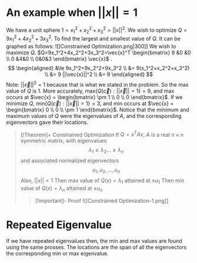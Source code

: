# An example when $||x||=1$
We have a unit sphere $1=x_1^2+x_2^2+x_3^2=||x||^2$. We wish to optimize $Q=9x_1^2+4x_2^2+3x_3^2$. To find the largest and smallest value of $Q$. It can be graphed as follows: 
![[Constrained Optimization.png|300]]
We wish to maximize $Q$. 
$Q=9x_1^2+4x_2^2+3x_3^2=\vec{x}^T \begin{bmatrix} 9 &0 &0 \\ 0 &4&0 \\ 0&0&3 \end{bmatrix} \vec{x}$ .
$$
\begin{aligned}
&\le 9x_1^2+9x_2^2+9x_3^2 \\
&= 9(x_1^2+x_2^2+x_3^2) \\
&= 9 ||\vec{x}||^2 \\
&= 9
\end{aligned}
$$
Note: $||\vec{x}||^2=1$ because that is what we stated in the problem.
So the max value of $Q$ is 1.
More accurately, $\text{max}\{Q(\vec{c}) : ||\vec{x}|| = 1 \} = 9,$ and max occurs at $\vec{x} = \begin{bmatrix} \pm 1 \\ 0 \\ 0 \end{bmatrix}$.
If we minimize $Q$, $\text{min}\{Q(\vec{c}) : ||\vec{x}|| = 1 \} = 3,$ and min occurs at $\vec{x} = \begin{bmatrix} 0 \\ 0 \\ \pm 1 \end{bmatrix}$.
Notice that the minimum and maximum values of $Q$ were the eigenvalues of $A$, and the corresponding eigenvectors gave their locations.

>[!Theorem]+ Constrained Optimization
>If $Q=x^TAx$, $A$ is a real $n \times n$ symmetric matrix, with eigenvalues
>$$\lambda_1 \ge \lambda_2 \dots \ge \lambda_n $$
>and associated normalized eigenvectors
>$$ u_1,u_2,\dots,u_n$$
>Also, $||x||=1$
>Then max value of $Q(x)=\lambda_1$ attained at $\pm u_1$
>Then min value of $Q(x)=\lambda_n$ attained at $\pm u_n$
>>[!important]- Proof
>>![[Constrained Optimization-1.png]]


# Repeated Eigenvalue
If we have repeated eigenvalues then, the min and max values are found using the same prosses. The locations are the span of all the eigenvectors the corresponding min or max eigenvalue. 